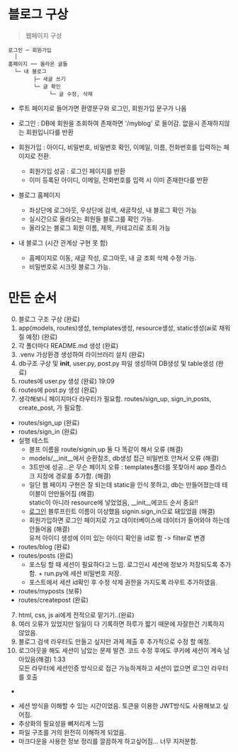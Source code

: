 # 블로그 구상

>웹페이지 구성
```
로그인 ─ 회원가입
  │
홈페이지 ── 올라온 글들
  └─ 내 블로그
        ├─ 새글 쓰기
        └─ 글 확인
             └─ 글 수정, 삭제
```
- 루트 페이지로 들어가면 환영문구와 로그인, 회원가입 문구가 나옴

- 로그인 : DB에 회원을 조회하여 존재하면 '/myblog' 로 들어감. 없을시 존재하지않는 회원입니다를 반환

- 회원가입 : 아이디, 비밀번호, 비밀번호 확인, 이메일, 이름, 전화번호를 입력하는 페이지로 전환.
    - 회원가입 성공 : 로그인 페이지를 반환
    - 이미 등록된 아이디, 이메일, 전화번호를 입력 시 이미 존재한다를 반환

- 블로그 홈페이지 
    - 좌상단에 로그아웃, 우상단에 검색, 새글작성, 내 블로그 확인 가능
    - 실시간으로 올라오는 회원들 블로그를 확인 가능.
    - 올라오는 블로그 회원 이름, 제목, 카테고리로 조회 가능

- 내 블로그 (시간 관계상 구현 못 함)
    - 홈페이지로 이동, 새글 작성, 로그아웃, 내 글 조회 삭제 수정 가능.
    - 비밀번호로 시크릿 블로그 가능.


# 만든 순서
0. 블로그 구조 구상 (완료)
1. app(models, routes)생성, templates생성, resource생성, static생성(ai로 채워질 예정) (완료)
2. 각 폴더마다 README.md 생성 (완료)
3. .venv 가상환경 생성하여 라이브러리 설치 (완료)
4. db구조 구상 및 __init__, user.py, post.py 파일 생성하여 DB생성 및 table생성 (완료)
5. routes에 user.py 생성 (완료) 19:09
6. routes에 post.py 생성 (완료)
6. 생각해보니 페이지마다 라우터가 필요함. routes/sign_up, sign_in,posts, create_post, 가 필요함.
 - routes/sign_up (완료)
 - routes/sign_in (완료)
 - 실행 테스트
    - 블프 이름을 route/signin,up 둘 다 똑같이 해서 오류 (해결)
    - models/__init__에서 순환참조, db생성 접근 비밀번호 안쳐서 오류 (해결)
    - 3트만에 성공...은 무슨 페이지 오류 : templates폴더를 못찾아서 app 플라스크 지정에 경로를 추가함. (해결)
    - 일단 웹 페이지 구현은 잘 되는데 static을 인식 못하고, db는 만들어졌는데 테이블이 안만들어짐 (해결)  
    static이 아니라 resource에 넣었었음, __init__에코드 순서 중요!!
    - <a href="{{ url_for('signin.signin') }}">로그인</a> 블루프린트 이름이 이상했음 signin.sign_in으로 돼있었음 (해결)
    - 회원가입하면 로그인 페이지로 가고 데이터베이스에 데이터가 들어와야 하는데 안들어옴 (해결)  
    유저 아이디 생성에 이미 있는 아이디 확인을 id로 함 -> filter로 변경
 - routes/blog (완료)
 - routes/posts (완료)
    - 포스팅 할 때 세션이 필요하다고 느낌. 로그인시 세션에 정보가 저장되도록 추가함. + run.py에 세션 비밀번호 저장.
    - 포스트에서 세션 id확인 후 수정 삭제 권한을 가지도록 라우트 추가하였음.
 - routes/myposts (보류)
 - routes/createpost (완료)
7. html, css, js ai에게 전적으로 맡기기..(완료)
8. 여러 오류가 있었지만 일일이 다 기록하면 하루가 짧기 때문에 자잘한건 기록하지 않았음.
9. 블로그 검색 라우터도 만들고 싶지만 과제 제출 후 추가적으로 수정 할 예정.
10. 로그아웃을 해도 세션이 남았는 문제 발견. 코드 수정 후에도 쿠키에 세션이 계속 남아있음(해결) 1:33  
모든 라우터에 세션인증 방식으로 접근 가능하게하고 세션이 없으면 로그인 라우터를 호출
+
 - 세션 방식을 이해할 수 있는 시간이었음. 토큰을 이용한 JWT방식도 사용해보고 싶어짐.
 - 추상화의 필요성을 뼈저리게 느낌
 - 파일 구조를 거의 완전히 이해하게 되었음.
 - 마크다운을 사용한 정보 정리를 깔끔하게 하고싶어짐... 너무 지저분함.
